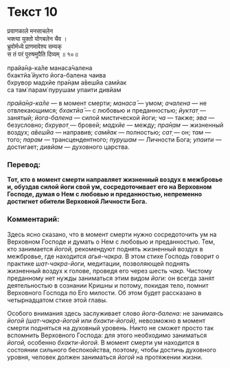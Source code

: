 # Текст 10

प्रयाणकाले मनसाचलेन  
भक्त्या युक्तो योगबलेन चैव ।  
भ्रुवोर्मध्ये प्राणमावेश्य सम्यक्  
स तं परं पुरुषमुपैति दिव्यम् ॥ १०॥

прайа̄н̣а-ка̄ле манаса̄чалена  
бхактйа̄ йукто йога-балена чаива  
бхрувор мадхйе пра̄н̣ам а̄веш́йа самйак  
са там̇ парам̇ пурушам упаити дивйам

_прайа̄н̣а-ка̄ле_ — в момент смерти; _манаса̄_ — умом; _ачалена_ — не отвлекающимся; _бхактйа̄_ — с любовью и преданностью; _йуктат̣_ — занятый; _йога-балена_ — силой мистической йоги; _ча_ — также; _эва_ — безусловно; _бхрувот̣_ — бровей; _мадхйе_ — между; _пра̄н̣ам_ — жизненный воздух; _а̄веш́йа_ — направив; _самйак_ — полностью; _сат̣_ — он; _там_ — того; _парам_ — трансцендентного; _пурушам_ — Личности Бога; _упаити_ — достигает; _дивйам_ — духовного царства.

### Перевод:

**Тот, кто в момент смерти направляет жизненный воздух в межбровье и, обуздав силой йоги свой ум, сосредоточивает его на Верховном Господе, думая о Нем с любовью и преданностью, непременно достигнет обители Верховной Личности Бога.**

### Комментарий:

Здесь ясно сказано, что в момент смерти нужно сосредоточить ум на Верховном Господе и думать о Нем с любовью и преданностью. Тем, кто занимается _йогой,_ рекомендуют поднять жизненный воздух в межбровье, где находится _агья-чакра._ В этом стихе Господь говорит о практике _шат-чакра-йоги,_ медитации, позволяющей поднять жизненный воздух к голове, проведя его через шесть _чакр._ Чистому преданному нет нужды заниматься этим видом _йоги:_ он всегда занят деятельностью в сознании Кришны и потому, покидая тело, помнит Верховного Господа по Его милости. Об этом будет рассказано в четырнадцатом стихе этой главы.

Особого внимания здесь заслуживает слово _йога-балена:_ не занимаясь _йогой (шат-чакра-йогой_ или _бхакти-йогой),_ невозможно в момент смерти подняться на духовный уровень. Никто не сможет просто так вспомнить Верховного Господа: для этого необходимо заниматься _йогой,_ особенно _бхакти-йогой._ В момент смерти ум находится в состоянии сильного беспокойства, поэтому, чтобы достичь духовного уровня, человек должен заниматься _йогой_ на протяжении жизни.